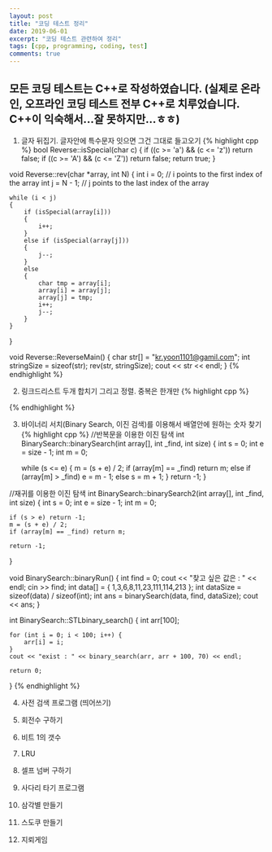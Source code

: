```yaml
---
layout: post
title: "코딩 테스트 정리"
date: 2019-06-01
excerpt: "코딩 테스트 관련하여 정리"
tags: [cpp, programming, coding, test]
comments: true
---
```


## 모든 코딩 테스트는 C++로 작성하였습니다. (실제로 온라인, 오프라인 코딩 테스트 전부 C++로 치루었습니다. C++이 익숙해서...잘 못하지만...ㅎㅎ)

1. 글자 뒤집기. 글자안에 특수문자 잇으면 그건 그대로 들고오기
{% highlight cpp %}
bool Reverse::isSpecial(char c) {
	if ((c >= 'a') && (c <= 'z')) return false;
	if ((c >= 'A') && (c <= 'Z')) return false;
	return true;
}

void Reverse::rev(char *array, int N) {
	int i = 0;  // i points to the first index of the array
	int j = N - 1; // j points to the last index of the array

	while (i < j)
	{
		if (isSpecial(array[i]))
		{
			i++;
		}
		else if (isSpecial(array[j]))
		{
			j--;
		}
		else
		{
			char tmp = array[i];
			array[i] = array[j];
			array[j] = tmp;
			i++;
			j--;
		}
	}
}

void Reverse::ReverseMain() {
	char str[] = "kr.yoon1101@gamil.com";
	int stringSize = sizeof(str);
	rev(str, stringSize);
	cout << str << endl;
}
{% endhighlight %}

2. 링크드리스트 두개 합치기 그리고 정렬. 중복은 한개만
{% highlight cpp %}

{% endhighlight %}

3. 바이너리 서치(Binary Search, 이진 검색)를 이용해서 배열안에 원하는 숫자 찾기
{% highlight cpp %}
//반복문을 이용한 이진 탐색
int BinarySearch::binarySearch(int array[], int _find, int size) {
	int s = 0;
	int e = size - 1;
	int m = 0;

	while (s <= e) {
		m = (s + e) / 2;
		if (array[m] == _find) return m;
		else if (array[m] > _find) e = m - 1;
		else s = m + 1;
	}
	return -1;
}

//재귀를 이용한 이진 탐색
int BinarySearch::binarySearch2(int array[], int _find, int size) {
	int s = 0;
	int e = size - 1;
	int m = 0;

	if (s > e) return -1;
	m = (s + e) / 2;
	if (array[m] == _find) return m;

	return -1;
}

void BinarySearch::binaryRun() {
	int find = 0;
	cout << "찾고 싶은 값은 : " << endl;
	cin >> find;
	int data[] = { 1,3,6,8,11,23,111,114,213 };
	int dataSize = sizeof(data) / sizeof(int);
	int ans = binarySearch(data, find, dataSize);
	cout << ans;
}

int BinarySearch::STLbinary_search() {
	int arr[100];

	for (int i = 0; i < 100; i++) {
		arr[i] = i;
	}
	cout << "exist : " << binary_search(arr, arr + 100, 70) << endl;

	return 0;
}
{% endhighlight %}

4. 사전 검색 프로그램 (띄어쓰기)

5. 회전수 구하기

6. 비트 1의 갯수

7. LRU

8. 셀프 넘버 구하기

9. 사다리 타기 프로그램

10. 삼각별 만들기

11. 스도쿠 만들기

12. 지뢰게임
